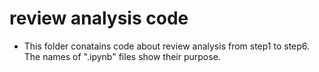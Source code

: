 # review analysis code
* This folder conatains code about review analysis from step1 to step6. The names of ".ipynb" files show their purpose.
